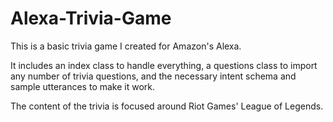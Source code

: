 # Alexa-Trivia-Game
This is a basic trivia game I created for Amazon's Alexa.

It includes an index class to handle everything, a questions class to import any number of trivia questions, and the necessary intent schema and sample utterances to make it work.

The content of the trivia is focused around Riot Games' League of Legends.
